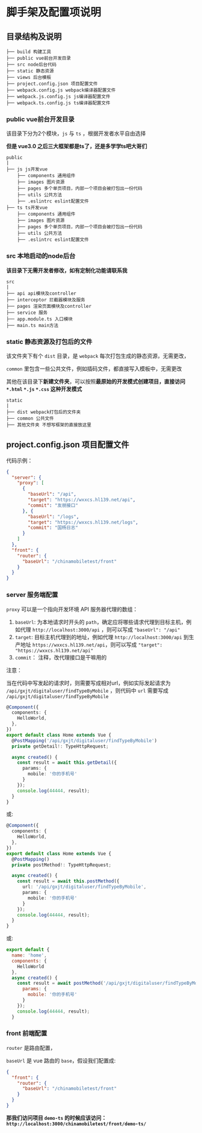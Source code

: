 # 脚手架及配置项说明

## 目录结构及说明

```
├── build 构建工具
├── public vue前台开发目录
├── src node后台代码
├── static 静态资源
├── views 后台模板
├── project.config.json 项目配置文件
├── webpack.config.js webpack编译器配置文件
├── webpack.js.config.js js编译器配置文件
├── webpack.ts.config.js ts编译器配置文件
```

### public vue前台开发目录

该目录下分为2个模块，`js` 与 `ts` ，根据开发者水平自由选择

**但是 vue3.0 之后三大框架都是ts了，还是多学学ts吧大哥们**

```
public
|
├── js js开发vue
    ├── components 通用组件
    ├── images 图片资源
    ├── pages 多个单页项目，内部一个项目会被打包出一份代码
    ├── utils 公共方法
    ├── .eslintrc eslint配置文件
├── ts ts开发vue
    ├── components 通用组件
    ├── images 图片资源
    ├── pages 多个单页项目，内部一个项目会被打包出一份代码
    ├── utils 公共方法
    ├── .eslintrc eslint配置文件
```

### src 本地启动的node后台

**该目录下无需开发者修改，如有定制化功能请联系我**

```
src
|
├── api api模块及controller
├── interceptor 拦截器模块及服务
├── pages 渲染页面模块及controller
├── service 服务
├── app.module.ts 入口模块
├── main.ts main方法
```

### static 静态资源及打包后的文件

该文件夹下有个 `dist` 目录，是 `webpack` 每次打包生成的静态资源，无需更改，

`common` 里包含一些公共文件，例如插码文件，都直接写入模板中，无需更改

其他在该目录下**新建文件夹**，可以按照**最原始的开发模式创建项目，直接访问 `*.html` `*.js` `*.css` 这种开发模式**

```
static
|
├── dist webpack打包后的文件夹
├── common 公共文件
├── 其他文件夹 不想写框架的直接放这里
```

## project.config.json 项目配置文件

代码示例：

```json
{
  "server": {
    "proxy": [
      {
        "baseUrl": "/api",
        "target": "https://wxxcs.hl139.net/api",
        "commit": "友朋接口"
      }, {
        "baseUrl": "/logs",
        "target": "https://wxxcs.hl139.net/logs",
        "commit": "国杨日志"
      }
    ]
  },
  "front": {
    "router": {
      "baseUrl": "/chinamobiletest/front"
    }
  }
}
```

### server 服务端配置

`proxy` 可以是一个指向开发环境 API 服务器代理的数组：

1. `baseUrl`: 为本地请求时开头的 `path`，确定应将哪些请求代理到目标主机，例如代理 `http://localhost:3000/api` ，则可以写成 `"baseUrl": "/api"`
2. `target`: 目标主机代理到的地址，例如代理 `http://localhost:3000/api` 到生产地址 `https://wxxcs.hl139.net/api`，则可以写成 `"target": "https://wxxcs.hl139.net/api"`
3. `commit`： 注释，改代理接口是干嘛用的

注意：

当在代码中写发起的请求时，则需要写成相对url，例如实际发起请求为 `/api/gxjt/digitaluser/findTypeByMobile` ，则代码中 `url` 需要写成 `/api/gxjt/digitaluser/findTypeByMobile`

```typescript
@Component({
  components: {
    HelloWorld,
  },
})
export default class Home extends Vue {
  @PostMapping('/api/gxjt/digitaluser/findTypeByMobile')
  private getDetail!: TypeHttpRequest;

  async created() {
    const result = await this.getDetail({
      params: {
        mobile: '你的手机号'
      }
    });
    console.log(44444, result);
  }
}
```

或:

```typescript
@Component({
  components: {
    HelloWorld,
  },
})
export default class Home extends Vue {
  @PostMapping()
  private postMethod!: TypeHttpRequest;

  async created() {
    const result = await this.postMethod({
      url: '/api/gxjt/digitaluser/findTypeByMobile',
      params: {
        mobile: '你的手机号'
      }
    });
    console.log(44444, result);
  }
}
```

或:

```javascript
export default {
  name: 'home',
  components: {
    HelloWorld
  },
  async created() {
    const result = await postMethod('/api/gxjt/digitaluser/findTypeByMobile', {
      params: {
        mobile: '你的手机号'
      }
    });
    console.log(44444, result);
  }

```

### front 前端配置

`router` 是路由配置，

`baseUrl` 是 vue 路由的 `base`，假设我们配置成:

```json
{
  "front": {
    "router": {
      "baseUrl": "/chinamobiletest/front"
    }
  }
}
```

**那我们访问项目 `demo-ts` 的时候应该访问：`http://localhost:3000/chinamobiletest/front/demo-ts/`**
